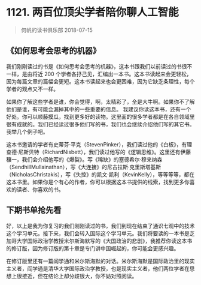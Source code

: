 # 1121. 两百位顶尖学者陪你聊人工智能
> 何帆的读书俱乐部
2018-07-15

## 《如何思考会思考的机器》

我们刚刚读过的书是《如何思考会思考的机器》，这本书跟我们以前读过的书很不一样，是由将近 200 个学者各抒己见，汇编出一本书。这本书读起来会更轻松，因为每篇文章的篇幅会更短。这本书读起来也会更困难，因为它缺乏条理性，每个学者的观点又不一样。

如果你了解这些学者是谁，你会觉得，啊，太精彩了，全是大牛啊。如果你不了解他们是谁，有可能会漏掉其中的一些重要的信息。
我建议你读这本书，还有一个好处。你可以顺藤摸瓜，找到更多好的读物。这里面的很多学者都是在各自领域里很有成就的。我们已经读过很多他们写的书，我们也会继续介绍他们写的其它书。我举几个例子吧。

这本书邀请的学者有史蒂芬·平克（StevenPinker），我们读过他的《白板》，有理查德·尼斯贝特（RichardNisbett），我们读过他写的《逻辑思维》。这里还有伊藤穰一，我们会介绍他写的《爆裂》。写《稀缺》的塞德希尔·穆来纳森（SendhillMullainathan），写《大连接》的尼古拉斯·克里斯塔基斯（NicholasChristakis），写《失控》的凯文·凯利（KevinKelly），等等等等，都在这本书里。如果你是个有心的作者，你可以根据这本书提供的线索，找到更多你喜欢的读者、你喜欢的书。

## 下期书单抢先看

好，以上是我为你复习的我们刚刚读过的书，我们到现在结束了通识七观中的技术这个学习单元。接下来，我们会转入国际这个学习单元。我们将要读的一本书是芝加哥大学国际政治学教授米尔斯海默写的《大国政治的悲剧》，我推荐你读这本书的修订版，因为修订版的第十章是专门讲中国崛起的，你可能会更感兴趣。

在修订版里还有一篇阎学通和米尔斯海默的对话。米尔斯海默是国际政治里的现实主义者，阎学通是清华大学国际政治学教授，也是现实主义者，他们两位学者在思想上很接近，但在结论上却分歧很大，你不妨对照阅读。